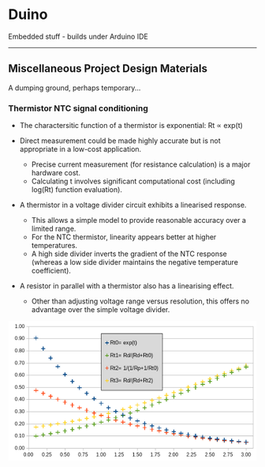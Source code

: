 # Duino
Embedded stuff - builds under Arduino IDE

---
## Miscellaneous Project Design Materials

A dumping ground, perhaps temporary...  

### Thermistor NTC signal conditioning

* The charactersitic function of a thermistor is exponential:
Rt &#8733; exp(t)  

* Direct measurement could be made highly accurate but is not appropriate in a low-cost application.  

	* Precise current measurement (for resistance calculation) is a major hardware cost.
	* Calculating t involves significant computational cost (including log(Rt) function evaluation).

* A thermistor in a voltage divider circuit exhibits a linearised response.  

	* This allows a simple model to provide reasonable accuracy over a limited range.
	* For the NTC thermistor, linearity appears better at higher temperatures.
	* A high side divider inverts the gradient of the NTC response (whereas a low side divider
maintains the negative temperature coefficient).  
  
* A resistor in parallel with a thermistor also has a linearising effect.  

	* Other than adjusting voltage range versus resolution, this offers no advantage over the simple voltage divider.

![Thermistor Conditioning Graph](Doc/ThermNTCResDiv.png)



